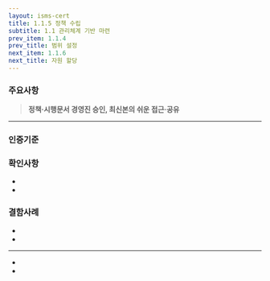 ```yaml
---
layout: isms-cert
title: 1.1.5 정책 수립
subtitle: 1.1 관리체계 기반 마련
prev_item: 1.1.4
prev_title: 범위 설정
next_item: 1.1.6  
next_title: 자원 할당
---
```


### 주요사항  
> **정책·시행문서 경영진 승인, 최신본의 쉬운 접근·공유**
---  

### 인증기준


### 확인사항
- 
- 

### 결함사례
- 
- 

---

- 
- 